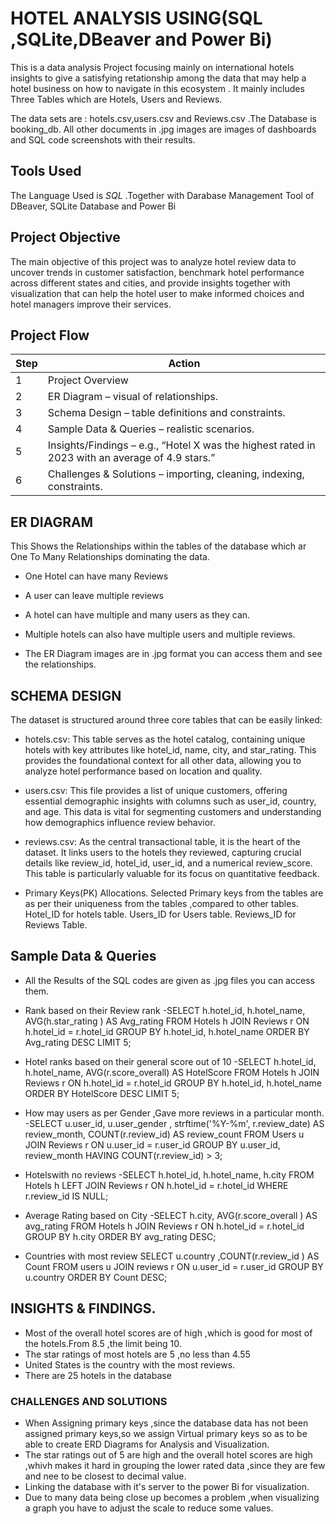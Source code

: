 # HOTEL ANALYSIS  USING(SQL ,SQLite,DBeaver and Power Bi)
This is a data analysis Project focusing mainly on international hotels insights to give a satisfying retationship  among the data that may help a hotel business on how to navigate  in this ecosystem . It mainly includes Three Tables which are Hotels, Users and Reviews.

The data sets are : hotels.csv,users.csv and Reviews.csv .The Database is booking_db.
All other documents in .jpg images are images of dashboards and SQL code screenshots with their results.

## Tools  Used
The Language Used is *SQL* .Together with Darabase Management Tool of  DBeaver, SQLite Database  and Power Bi

## Project Objective
The main objective of this project was to analyze hotel review data to uncover trends in customer satisfaction, benchmark hotel performance across different states and cities, and provide insights together with  visualization  that can help the hotel user to  make informed choices and hotel managers improve their services.

 ## Project Flow 

| Step | Action                                                                                         |
| ---- | ---------------------------------------------------------------------------------------------- |
| 1    | Project Overview                                                                               |
| 2    | ER Diagram – visual of relationships.                                                          |
| 3    | Schema Design – table definitions and constraints.                                             |
| 4    | Sample Data & Queries – realistic scenarios.                                                   |
| 5    | Insights/Findings – e.g., “Hotel X was the highest rated in 2023 with an average of 4.9 stars.”|
| 6    | Challenges & Solutions – importing, cleaning, indexing, constraints.                           |


  ##  ER DIAGRAM
  This Shows the Relationships within the tables of the database which ar One To Many Relationships dominating the data.
  * One Hotel can have many Reviews
  * A user can leave multiple reviews
  * A hotel can have multiple and many users as they can.
  * Multiple hotels can also have multiple users and multiple reviews.

  * The ER Diagram images are in .jpg format you can access them and see the relationships.

## SCHEMA DESIGN
The dataset is structured around three core tables that can be easily linked:

* hotels.csv: This table serves as the hotel catalog, containing unique hotels with key attributes like hotel_id, name, city, and star_rating. This provides the foundational context for all other data, allowing you to analyze hotel performance based on location and quality.

* users.csv: This file provides a list of unique customers, offering essential demographic insights with columns such as user_id, country, and age. This data is vital for segmenting customers and understanding how demographics influence review behavior.

* reviews.csv: As the central transactional table, it is the heart of the dataset. It links users to the hotels they reviewed, capturing crucial details like review_id, hotel_id, user_id, and a numerical review_score. This table is particularly valuable for its focus on quantitative feedback.

* Primary Keys(PK) Allocations.
Selected Primary keys from the tables are as per their uniqueness from the tables ,compared to other tables.
Hotel_ID for hotels table.
Users_ID for Users table.
Reviews_ID for Reviews Table.

##   Sample Data & Queries
* All the Results of the SQL codes are given as .jpg files you can access them.

* Rank based on their Review rank
-SELECT h.hotel_id, h.hotel_name, AVG(h.star_rating ) AS Avg_rating
FROM Hotels h
JOIN Reviews r ON h.hotel_id = r.hotel_id
GROUP BY h.hotel_id, h.hotel_name
ORDER BY Avg_rating DESC
LIMIT 5;

* Hotel ranks based on their general score out of 10
-SELECT h.hotel_id, h.hotel_name, AVG(r.score_overall) AS HotelScore
FROM Hotels h
JOIN Reviews r ON h.hotel_id = r.hotel_id
GROUP BY h.hotel_id, h.hotel_name
ORDER BY HotelScore DESC
LIMIT 5;

* How may users as per Gender ,Gave more reviews in a particular month.
  -SELECT u.user_id, u.user_gender , strftime('%Y-%m', r.review_date) AS review_month,
       COUNT(r.review_id) AS review_count
FROM Users u
JOIN Reviews r ON u.user_id = r.user_id
GROUP BY u.user_id, review_month 
HAVING COUNT(r.review_id) > 3;

* Hotelswith no reviews
-SELECT h.hotel_id, h.hotel_name, h.city
FROM Hotels h
LEFT JOIN Reviews r ON h.hotel_id = r.hotel_id
WHERE r.review_id IS NULL;

* Average Rating based on City
-SELECT h.city, AVG(r.score_overall ) AS avg_rating
FROM Hotels h
JOIN Reviews r ON h.hotel_id = r.hotel_id
GROUP BY h.city
ORDER BY avg_rating DESC;

* Countries with most review
SELECT u.country ,COUNT(r.review_id ) AS Count
FROM users u 
JOIN reviews r ON u.user_id = r.user_id 
GROUP BY u.country
ORDER BY Count  DESC;

## INSIGHTS & FINDINGS.
- Most of the overall hotel scores are of high ,which is good for most of the hotels.From 8.5 ,the limit being 10.
- The star ratings of most hotels are 5 ,no less than 4.55
- United States is the country with the most reviews.
- There are 25 hotels in the database

###  CHALLENGES AND SOLUTIONS
* When Assigning primary  keys ,since the database data  has not been assigned primary keys,so we assign Virtual primary keys so as to be able to create ERD Diagrams for Analysis and Visualization.
* The star ratings out of 5 are high and the overall hotel scores are high ,whivh makes it hard in grouping the lower rated data ,since they are few and nee to be closest to decimal value.
* Linking the database with it's server to the power Bi for visualization.
* Due to many data being close up becomes a problem ,when visualizing a graph you have to adjust the scale to reduce some values.

